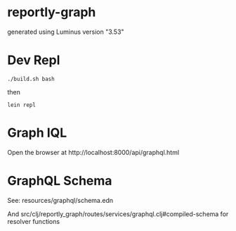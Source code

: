 # reportly-graph

generated using Luminus version "3.53"


# Dev Repl

`./build.sh bash`

then 

`lein repl`


# Graph IQL

Open the browser at http://localhost:8000/api/graphql.html


# GraphQL Schema

See: resources/graphql/schema.edn

And src/clj/reportly_graph/routes/services/graphql.clj#compiled-schema for resolver functions


